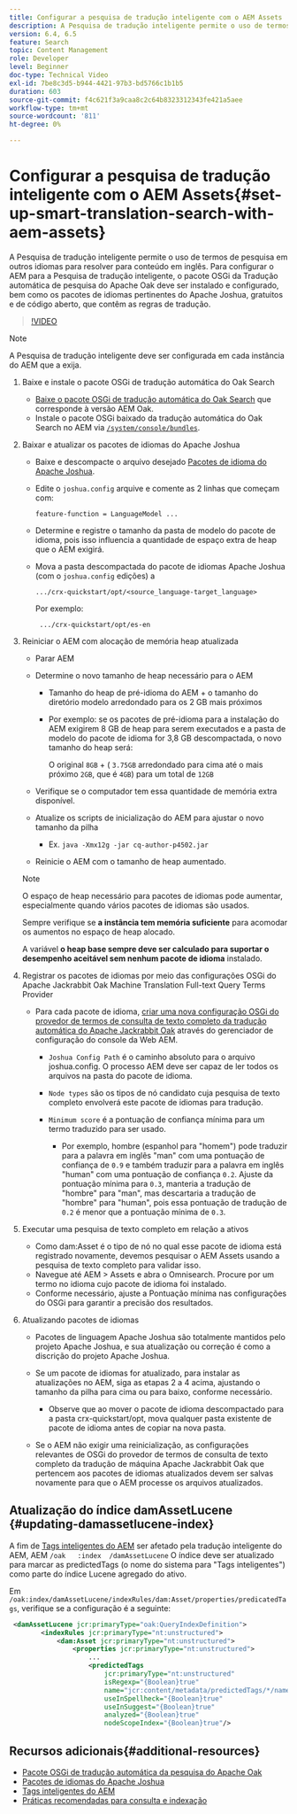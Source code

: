 ```yaml
---
title: Configurar a pesquisa de tradução inteligente com o AEM Assets
description: A Pesquisa de tradução inteligente permite o uso de termos de pesquisa em outros idiomas para resolver para conteúdo em inglês. Para configurar o AEM para a Pesquisa de tradução inteligente, o pacote OSGi da Tradução automática de pesquisa do Apache Oak deve ser instalado e configurado, bem como os pacotes de idiomas pertinentes do Apache Joshua, gratuitos e de código aberto, que contêm as regras de tradução.
version: 6.4, 6.5
feature: Search
topic: Content Management
role: Developer
level: Beginner
doc-type: Technical Video
exl-id: 7be8c3d5-b944-4421-97b3-bd5766c1b1b5
duration: 603
source-git-commit: f4c621f3a9caa8c2c64b8323312343fe421a5aee
workflow-type: tm+mt
source-wordcount: '811'
ht-degree: 0%

---
```


# Configurar a pesquisa de tradução inteligente com o AEM Assets{#set-up-smart-translation-search-with-aem-assets}

A Pesquisa de tradução inteligente permite o uso de termos de pesquisa em outros idiomas para resolver para conteúdo em inglês. Para configurar o AEM para a Pesquisa de tradução inteligente, o pacote OSGi da Tradução automática de pesquisa do Apache Oak deve ser instalado e configurado, bem como os pacotes de idiomas pertinentes do Apache Joshua, gratuitos e de código aberto, que contêm as regras de tradução.

>[!VIDEO](https://video.tv.adobe.com/v/21291?quality=12&learn=on)

>[!NOTE]
>
>A Pesquisa de tradução inteligente deve ser configurada em cada instância do AEM que a exija.

1. Baixe e instale o pacote OSGi de tradução automática do Oak Search
   * [Baixe o pacote OSGi de tradução automática do Oak Search](https://search.maven.org/#search%7Cgav%7C1%7Cg%3A%22org.apache.jackrabbit%22%20AND%20a%3A%22oak-search-mt%22) que corresponde à versão AEM Oak.
   * Instale o pacote OSGi baixado da tradução automática do Oak Search no AEM via [`/system/console/bundles`](http://localhost:4502/system/console/bundles).

2. Baixar e atualizar os pacotes de idiomas do Apache Joshua
   * Baixe e descompacte o arquivo desejado [Pacotes de idioma do Apache Joshua](https://cwiki.apache.org/confluence/display/JOSHUA/Language+Packs).
   * Edite o `joshua.config` arquive e comente as 2 linhas que começam com:

     ```
     feature-function = LanguageModel ...
     ```

   * Determine e registre o tamanho da pasta de modelo do pacote de idioma, pois isso influencia a quantidade de espaço extra de heap que o AEM exigirá.
   * Mova a pasta descompactada do pacote de idiomas Apache Joshua (com o `joshua.config` edições) a

     ```
     .../crx-quickstart/opt/<source_language-target_language>
     ```

     Por exemplo:

     ```
      .../crx-quickstart/opt/es-en
     ```

3. Reiniciar o AEM com alocação de memória heap atualizada
   * Parar AEM
   * Determine o novo tamanho de heap necessário para o AEM

      * Tamanho do heap de pré-idioma do AEM + o tamanho do diretório modelo arredondado para os 2 GB mais próximos
      * Por exemplo: se os pacotes de pré-idioma para a instalação do AEM exigirem 8 GB de heap para serem executados e a pasta de modelo do pacote de idioma for 3,8 GB descompactada, o novo tamanho do heap será:

        O original `8GB` + ( `3.75GB` arredondado para cima até o mais próximo `2GB`, que é `4GB`) para um total de `12GB`

   * Verifique se o computador tem essa quantidade de memória extra disponível.
   * Atualize os scripts de inicialização do AEM para ajustar o novo tamanho da pilha

      * Ex. `java -Xmx12g -jar cq-author-p4502.jar`

   * Reinicie o AEM com o tamanho de heap aumentado.

   >[!NOTE]
   >
   >O espaço de heap necessário para pacotes de idiomas pode aumentar, especialmente quando vários pacotes de idiomas são usados.
   >
   >
   >Sempre verifique se **a instância tem memória suficiente** para acomodar os aumentos no espaço de heap alocado.
   >
   >
   >A variável **o heap base sempre deve ser calculado para suportar o desempenho aceitável sem nenhum pacote de idioma** instalado.

4. Registrar os pacotes de idiomas por meio das configurações OSGi do Apache Jackrabbit Oak Machine Translation Full-text Query Terms Provider

   * Para cada pacote de idioma, [criar uma nova configuração OSGi do provedor de termos de consulta de texto completo da tradução automática do Apache Jackrabbit Oak](http://localhost:4502/system/console/configMgr/org.apache.jackrabbit.oak.plugins.index.mt.MTFulltextQueryTermsProviderFactory) através do gerenciador de configuração do console da Web AEM.

      * `Joshua Config Path` é o caminho absoluto para o arquivo joshua.config. O processo AEM deve ser capaz de ler todos os arquivos na pasta do pacote de idioma.
      * `Node types` são os tipos de nó candidato cuja pesquisa de texto completo envolverá este pacote de idiomas para tradução.
      * `Minimum score` é a pontuação de confiança mínima para um termo traduzido para ser usado.

         * Por exemplo, hombre (espanhol para &quot;homem&quot;) pode traduzir para a palavra em inglês &quot;man&quot; com uma pontuação de confiança de `0.9` e também traduzir para a palavra em inglês &quot;human&quot; com uma pontuação de confiança `0.2`. Ajuste da pontuação mínima para `0.3`, manteria a tradução de &quot;hombre&quot; para &quot;man&quot;, mas descartaria a tradução de &quot;hombre&quot; para &quot;human&quot;, pois essa pontuação de tradução de `0.2` é menor que a pontuação mínima de `0.3`.

5. Executar uma pesquisa de texto completo em relação a ativos
   * Como dam:Asset é o tipo de nó no qual esse pacote de idioma está registrado novamente, devemos pesquisar o AEM Assets usando a pesquisa de texto completo para validar isso.
   * Navegue até AEM > Assets e abra o Omnisearch. Procure por um termo no idioma cujo pacote de idioma foi instalado.
   * Conforme necessário, ajuste a Pontuação mínima nas configurações do OSGi para garantir a precisão dos resultados.

6. Atualizando pacotes de idiomas
   * Pacotes de linguagem Apache Joshua são totalmente mantidos pelo projeto Apache Joshua, e sua atualização ou correção é como a discrição do projeto Apache Joshua.
   * Se um pacote de idiomas for atualizado, para instalar as atualizações no AEM, siga as etapas 2 a 4 acima, ajustando o tamanho da pilha para cima ou para baixo, conforme necessário.

      * Observe que ao mover o pacote de idioma descompactado para a pasta crx-quickstart/opt, mova qualquer pasta existente de pacote de idioma antes de copiar na nova pasta.

   * Se o AEM não exigir uma reinicialização, as configurações relevantes de OSGi do provedor de termos de consulta de texto completo da tradução de máquina Apache Jackrabbit Oak que pertencem aos pacotes de idiomas atualizados devem ser salvas novamente para que o AEM processe os arquivos atualizados.

## Atualização do índice damAssetLucene {#updating-damassetlucene-index}

A fim de [Tags inteligentes do AEM](https://helpx.adobe.com/experience-manager/6-3/assets/using/touch-ui-smart-tags.html) ser afetado pela tradução inteligente do AEM, AEM `/oak   :index  /damAssetLucene` O índice deve ser atualizado para marcar as predictedTags (o nome do sistema para &quot;Tags inteligentes&quot;) como parte do índice Lucene agregado do ativo.

Em `/oak:index/damAssetLucene/indexRules/dam:Asset/properties/predicatedTags`, verifique se a configuração é a seguinte:

```xml
 <damAssetLucene jcr:primaryType="oak:QueryIndexDefinition">
        <indexRules jcr:primaryType="nt:unstructured">
            <dam:Asset jcr:primaryType="nt:unstructured">
                <properties jcr:primaryType="nt:unstructured">
                    ...
                    <predictedTags
                        jcr:primaryType="nt:unstructured"
                        isRegexp="{Boolean}true"
                        name="jcr:content/metadata/predictedTags/*/name"
                        useInSpellheck="{Boolean}true"
                        useInSuggest="{Boolean}true"
                        analyzed="{Boolean}true"
                        nodeScopeIndex="{Boolean}true"/>
```

## Recursos adicionais{#additional-resources}

* [Pacote OSGi de tradução automática da pesquisa do Apache Oak](https://search.maven.org/#search%7Cgav%7C1%7Cg%3A%22org.apache.jackrabbit%22%20AND%20a%3A%22oak-search-mt%22)
* [Pacotes de idiomas do Apache Joshua](https://cwiki.apache.org/confluence/display/JOSHUA/Language+Packs)
* [Tags inteligentes do AEM](https://helpx.adobe.com/experience-manager/6-3/assets/using/touch-ui-smart-tags.html)
* [Práticas recomendadas para consulta e indexação](https://helpx.adobe.com/experience-manager/6-5/sites/deploying/using/best-practices-for-queries-and-indexing.html)
